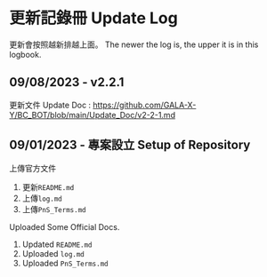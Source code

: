 # 更新記錄冊 Update Log
更新會按照越新排越上面。 The newer the log is, the upper it is in this logbook.

## 09/08/2023 - v2.2.1
更新文件 Update Doc : https://github.com/GALA-X-Y/BC_BOT/blob/main/Update_Doc/v2-2-1.md

## 09/01/2023 - 專案設立 Setup of Repository
上傳官方文件
1. 更新`README.md` 
2. 上傳`log.md` 
3. 上傳`PnS_Terms.md`

Uploaded Some Official Docs.
1. Updated `README.md`
2. Uploaded `log.md`
3. Uploaded `PnS_Terms.md`
